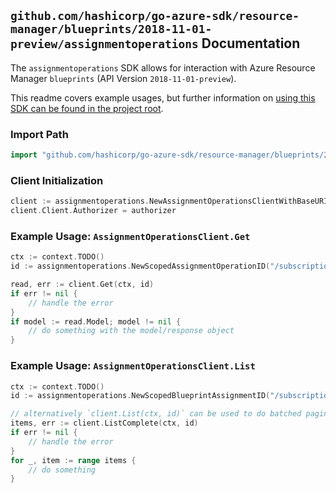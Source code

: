 
## `github.com/hashicorp/go-azure-sdk/resource-manager/blueprints/2018-11-01-preview/assignmentoperations` Documentation

The `assignmentoperations` SDK allows for interaction with Azure Resource Manager `blueprints` (API Version `2018-11-01-preview`).

This readme covers example usages, but further information on [using this SDK can be found in the project root](https://github.com/hashicorp/go-azure-sdk/tree/main/docs).

### Import Path

```go
import "github.com/hashicorp/go-azure-sdk/resource-manager/blueprints/2018-11-01-preview/assignmentoperations"
```


### Client Initialization

```go
client := assignmentoperations.NewAssignmentOperationsClientWithBaseURI("https://management.azure.com")
client.Client.Authorizer = authorizer
```


### Example Usage: `AssignmentOperationsClient.Get`

```go
ctx := context.TODO()
id := assignmentoperations.NewScopedAssignmentOperationID("/subscriptions/12345678-1234-9876-4563-123456789012/resourceGroups/some-resource-group", "blueprintAssignmentName", "assignmentOperationName")

read, err := client.Get(ctx, id)
if err != nil {
	// handle the error
}
if model := read.Model; model != nil {
	// do something with the model/response object
}
```


### Example Usage: `AssignmentOperationsClient.List`

```go
ctx := context.TODO()
id := assignmentoperations.NewScopedBlueprintAssignmentID("/subscriptions/12345678-1234-9876-4563-123456789012/resourceGroups/some-resource-group", "blueprintAssignmentName")

// alternatively `client.List(ctx, id)` can be used to do batched pagination
items, err := client.ListComplete(ctx, id)
if err != nil {
	// handle the error
}
for _, item := range items {
	// do something
}
```
